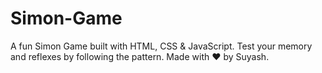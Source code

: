 # Simon-Game
A fun Simon Game built with HTML, CSS &amp; JavaScript. Test your memory and reflexes by following the pattern. Made with ❤️ by Suyash.

